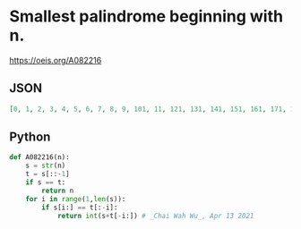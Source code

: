 # Smallest palindrome beginning with n\.
https://oeis.org/A082216
## JSON
```JSON
[0, 1, 2, 3, 4, 5, 6, 7, 8, 9, 101, 11, 121, 131, 141, 151, 161, 171, 181, 191, 202, 212, 22, 232, 242, 252, 262, 272, 282, 292, 303, 313, 323, 33, 343, 353, 363, 373, 383, 393, 404, 414, 424, 434, 44, 454, 464, 474, 484, 494, 505]
```
## Python
```Python
def A082216(n):
    s = str(n)
    t = s[::-1]
    if s == t:
        return n
    for i in range(1,len(s)):
        if s[i:] == t[:-i]:
            return int(s+t[-i:]) # _Chai Wah Wu_, Apr 13 2021
```
